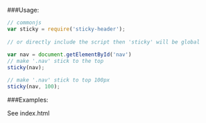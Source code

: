 ###Usage:

```javascript
// commonjs
var sticky = require('sticky-header');
	
// or directly include the script then 'sticky' will be global
	
var nav = document.getElementById('nav')
// make '.nav' stick to the top
sticky(nav);

// make '.nav' stick to top 100px
sticky(nav, 100);
```

###Examples:
	
See index.html